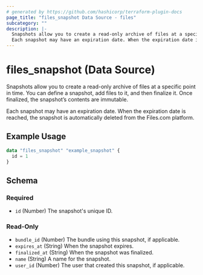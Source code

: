 ```yaml
---
# generated by https://github.com/hashicorp/terraform-plugin-docs
page_title: "files_snapshot Data Source - files"
subcategory: ""
description: |-
  Snapshots allow you to create a read-only archive of files at a specific point in time. You can define a snapshot, add files to it, and then finalize it. Once finalized, the snapshot’s contents are immutable.
  Each snapshot may have an expiration date. When the expiration date is reached, the snapshot is automatically deleted from the Files.com platform.
---
```


# files_snapshot (Data Source)

Snapshots allow you to create a read-only archive of files at a specific point in time. You can define a snapshot, add files to it, and then finalize it. Once finalized, the snapshot’s contents are immutable.



Each snapshot may have an expiration date. When the expiration date is reached, the snapshot is automatically deleted from the Files.com platform.

## Example Usage

```terraform
data "files_snapshot" "example_snapshot" {
  id = 1
}
```

<!-- schema generated by tfplugindocs -->
## Schema

### Required

- `id` (Number) The snapshot's unique ID.

### Read-Only

- `bundle_id` (Number) The bundle using this snapshot, if applicable.
- `expires_at` (String) When the snapshot expires.
- `finalized_at` (String) When the snapshot was finalized.
- `name` (String) A name for the snapshot.
- `user_id` (Number) The user that created this snapshot, if applicable.
